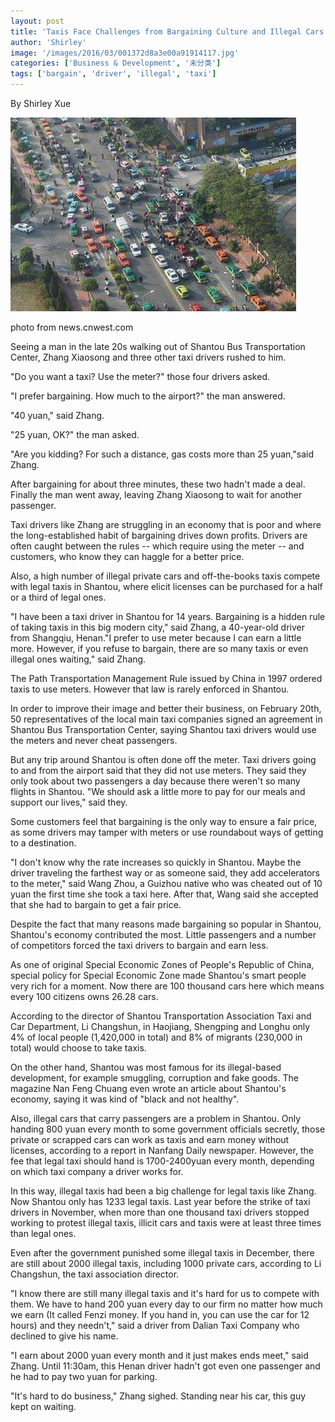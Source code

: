 ```yaml
---
layout: post
title: 'Taxis Face Challenges from Bargaining Culture and Illegal Cars'
author: 'Shirley'
image: '/images/2016/03/001372d8a3e00a91914117.jpg'
categories: ['Business & Development', '未分类']
tags: ['bargain', 'driver', 'illegal', 'taxi']
---
```


By Shirley Xue

[![taxi](/images/2016/03/001372d8a3e00a91914117.jpg)](http://news.cnwest.com/content/2008-11/22/content_1568274.htm)

photo from news.cnwest.com

Seeing a man in the late 20s walking out of Shantou Bus Transportation Center, Zhang Xiaosong and three other taxi drivers rushed to him.

"Do you want a taxi? Use the meter?" those four drivers asked.

"I prefer bargaining. How much to the airport?" the man answered.

"40 yuan," said Zhang.

"25 yuan, OK?" the man asked.

"Are you kidding? For such a distance, gas costs more than 25 yuan,"said Zhang.

After bargaining for about three minutes, these two hadn't made a deal. Finally the man went away, leaving Zhang Xiaosong to wait for another passenger.

Taxi drivers like Zhang are struggling in an economy that is poor and where the long-established habit of bargaining drives down profits. Drivers are often caught between the rules -- which require using the meter -- and customers, who know they can haggle for a better price.

Also, a high number of illegal private cars and off-the-books taxis compete with legal taxis in Shantou, where elicit licenses can be purchased for a half or a third of legal ones.

"I have been a taxi driver in Shantou for 14 years. Bargaining is a hidden rule of taking taxis in this big modern city," said Zhang, a 40-year-old driver from Shangqiu, Henan."I prefer to use meter because I can earn a little more. However, if you refuse to bargain, there are so many taxis or even illegal ones waiting," said Zhang.

The Path Transportation Management Rule issued by China in 1997 ordered taxis to use meters. However that law is rarely enforced in Shantou.

In order to improve their image and better their business, on February 20th, 50 representatives of the local main taxi companies signed an agreement in Shantou Bus Transportation Center, saying Shantou taxi drivers would use the meters and never cheat passengers.

But any trip around Shantou is often done off the meter. Taxi drivers going to and from the airport said that they did not use meters. They said they only took about two passengers a day because there weren't so many flights in Shantou. "We should ask a little more to pay for our meals and support our lives," said they.

Some customers feel that bargaining is the only way to ensure a fair price, as some drivers may tamper with meters or use roundabout ways of getting to a destination.

"I don't know why the rate increases so quickly in Shantou. Maybe the driver traveling the farthest way or as someone said, they add accelerators to the meter," said Wang Zhou, a Guizhou native who was cheated out of 10 yuan the first time she took a taxi here. After that, Wang said she accepted that she had to bargain to get a fair price.

Despite the fact that many reasons made bargaining so popular in Shantou, Shantou's economy contributed the most. Little passengers and a number of competitors forced the taxi drivers to bargain and earn less.

As one of original Special Economic Zones of People's Republic of China, special policy for Special Economic Zone made Shantou's smart people very rich for a moment. Now there are 100 thousand cars here which means every 100 citizens owns 26.28 cars.

According to the director of Shantou Transportation Association Taxi and Car Department, Li Changshun, in Haojiang, Shengping and Longhu only 4% of local people (1,420,000 in total) and 8% of migrants (230,000 in total) would choose to take taxis.

On the other hand, Shantou was most famous for its illegal-based development, for example smuggling, corruption and fake goods. The magazine Nan Feng Chuang even wrote an article about Shantou's economy, saying it was kind of "black and not healthy".

Also, illegal cars that carry passengers are a problem in Shantou. Only handing 800 yuan every month to some government officials secretly, those private or scrapped cars can work as taxis and earn money without licenses, according to a report in Nanfang Daily newspaper. However, the fee that legal taxi should hand is 1700-2400yuan every month, depending on which taxi company a driver works for.

In this way, illegal taxis had been a big challenge for legal taxis like Zhang. Now Shantou only has 1233 legal taxis. Last year before the strike of taxi drivers in November, when more than one thousand taxi drivers stopped working to protest illegal taxis, illicit cars and taxis were at least three times than legal ones.

Even after the government punished some illegal taxis in December, there are still about 2000 illegal taxis, including 1000 private cars, according to Li Changshun, the taxi association director.

"I know there are still many illegal taxis and it's hard for us to compete with them. We have to hand 200 yuan every day to our firm no matter how much we earn (It called Fenzi money. If you hand in, you can use the car for 12 hours) and they needn't," said a driver from Dalian Taxi Company who declined to give his name.

"I earn about 2000 yuan every month and it just makes ends meet," said Zhang. Until 11:30am, this Henan driver hadn't got even one passenger and he had to pay two yuan for parking.

"It's hard to do business," Zhang sighed. Standing near his car, this guy kept on waiting.

